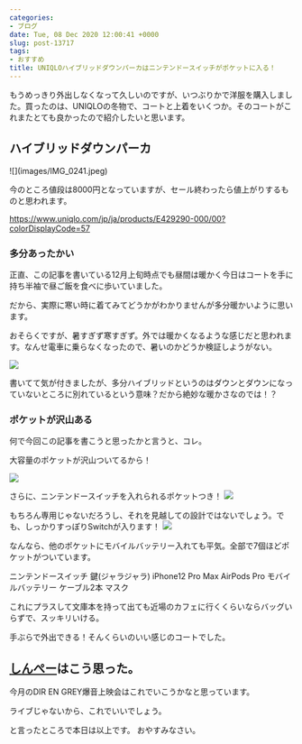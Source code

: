 ```yaml
---
categories:
- ブログ
date: Tue, 08 Dec 2020 12:00:41 +0000
slug: post-13717
tags:
- おすすめ
title: UNIQLOハイブリッドダウンパーカはニンテンドースイッチがポケットに入る！
---
```


もうめっきり外出しなくなって久しいのですが、いつぶりかで洋服を購入しました。買ったのは、UNIQLOの冬物で、コートと上着をいくつか。そのコートがこれまたとても良かったので紹介したいと思います。

<h2>ハイブリッドダウンパーカ</h2>
![](images/IMG_0241.jpeg)

今のところ値段は8000円となっていますが、セール終わったら値上がりするものと思われます。

<a href="https://www.uniqlo.com/jp/ja/products/E429290-000/00?colorDisplayCode=57">https://www.uniqlo.com/jp/ja/products/E429290-000/00?colorDisplayCode=57</a>

<h3>多分あったかい</h3>
正直、この記事を書いている12月上旬時点でも昼間は暖かく今日はコートを手に持ち半袖で昼ご飯を食べに歩いていました。

だから、実際に寒い時に着てみてどうかがわかりませんが多分暖かいように思います。

おそらくですが、暑すぎず寒すぎず。外では暖かくなるような感じだと思われます。なんせ電車に乗らなくなったので、暑いのかどうか検証しようがない。

![](images/IMG_0243.jpeg)

書いてて気が付きましたが、多分ハイブリッドというのはダウンとダウンになっていないところに別れているという意味？だから絶妙な暖かさなのでは！？

<h3>ポケットが沢山ある</h3>
何で今回この記事を書こうと思ったかと言うと、コレ。

大容量のポケットが沢山ついてるから！

![](images/IMG_0242.jpeg)

さらに、ニンテンドースイッチを入れられるポケットつき！
![](images/IMG_0244.jpeg)

もちろん専用じゃないだろうし、それを見越しての設計ではないでしょう。でも、しっかりすっぽりSwitchが入ります！
![](images/IMG_0245.jpeg)



なんなら、他のポケットにモバイルバッテリー入れても平気。全部で7個ほどポケットがついています。

ニンテンドースイッチ
鍵(ジャラジャラ)
iPhone12 Pro Max
AirPods Pro
モバイルバッテリー
ケーブル2本
マスク

これにプラスして文庫本を持って出ても近場のカフェに行くくらいならバッグいらずで、スッキリいける。

手ぶらで外出できる！そんくらいのいい感じのコートでした。

<h2><a href="https://twitter.com/s_s_p_y">しんぺー</a>はこう思った。</h2>
今月のDIR EN GREY爆音上映会はこれでいこうかなと思っています。

ライブじゃないから、これでいいでしょう。

と言ったところで本日は以上です。
おやすみなさい。